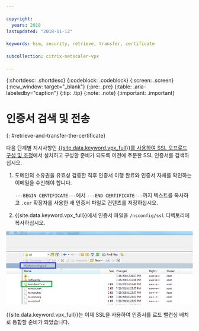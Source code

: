 ```yaml
---

copyright:
  years: 2018
lastupdated: "2018-11-12"

keywords: hsm, security, retrieve, transfer, certificate

subcollection: citrix-netscaler-vpx

---
```


{:shortdesc: .shortdesc}
{:codeblock: .codeblock}
{:screen: .screen}
{:new_window: target="_blank"}
{:pre: .pre}
{:table: .aria-labeledby="caption"}
{:tip: .tip}
{:note: .note}
{:important: .important}

# 인증서 검색 및 전송
{: #retrieve-and-transfer-the-certificate}

다음 단계별 지시사항인 [{{site.data.keyword.vpx_full}}를 사용하여 SSL 오프로드 구성 및 조정](/docs/infrastructure/citrix-netscaler-vpx?topic=citrix-netscaler-vpx-configuring-and-tuning-ssl-offload-with-citrix-netscaler-vpx)에서 설치하고 구성할 준비가 되도록 이전에 주문한 SSL 인증서를 검색하십시오.

1. 도메인의 소유권을 유효성 검증한 직후 인증서 이행 완료와 인증서 자체를 확인하는 이메일을 수신해야 합니다.

	`---BEGIN CERTIFICATE---`에서 `---END CERTIFICATE---`까지 텍스트를 복사하고 `.cer` 확장자를 사용한 새 인증서 파일로 컨텐츠를 저장하십시오.

2. {{site.data.keyword.vpx_full}}에서 인증서 파일을 `/nsconfig/ssl` 디렉토리에 복사하십시오.

  <img src="images/11-transfer-certificate.png" alt="그림" style="width: 600px;"/>

{{site.data.keyword.vpx_full}}는 이제 SSL을 사용하여 인증서를 로드 밸런싱 배치로 통합할 준비가 되었습니다.
